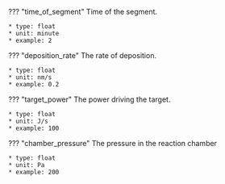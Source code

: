 ??? "time_of_segment"
    Time of the segment. 

    * type: float
    * unit: minute
    * example: 2

??? "deposition_rate"
    The rate of deposition.

    * type: float
    * unit: nm/s
    * example: 0.2

??? "target_power"
    The power driving the target.

    * type: float
    * unit: J/s
    * example: 100

??? "chamber_pressure"
    The pressure in the reaction chamber 

    * type: float
    * unit: Pa
    * example: 200